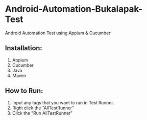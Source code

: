 # Android-Automation-Bukalapak-Test

Android Automation Test using Appium & Cucumber

## Installation:
1. Appium
2. Cucumber
3. Java
4. Maven

## How to Run:
1. Input any tags that you want to run in Test Runner.
2. Right click the "AllTestRunner"
3. Click the "Run AllTestRunner"
